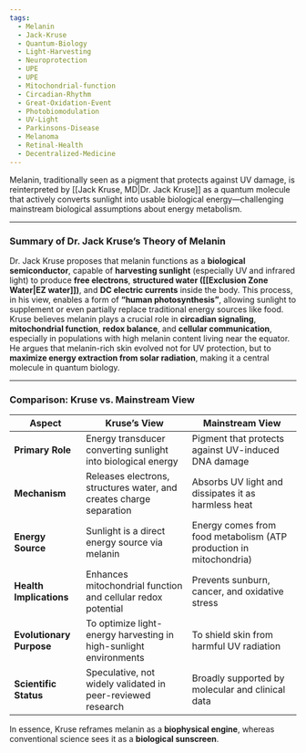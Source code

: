 ```yaml
---
tags:
  - Melanin
  - Jack-Kruse
  - Quantum-Biology
  - Light-Harvesting
  - Neuroprotection
  - UPE
  - UPE
  - Mitochondrial-function
  - Circadian-Rhythm
  - Great-Oxidation-Event
  - Photobiomodulation
  - UV-Light
  - Parkinsons-Disease
  - Melanoma
  - Retinal-Health
  - Decentralized-Medicine
---
```


Melanin, traditionally seen as a pigment that protects against UV damage, is reinterpreted by [[Jack Kruse, MD|Dr. Jack Kruse]] as a quantum molecule that actively converts sunlight into usable biological energy—challenging mainstream biological assumptions about energy metabolism.

---

### **Summary of Dr. Jack Kruse’s Theory of Melanin**

Dr. Jack Kruse proposes that melanin functions as a **biological semiconductor**, capable of **harvesting sunlight** (especially UV and infrared light) to produce **free electrons**, **structured water ([[Exclusion Zone Water|EZ water]])**, and **DC electric currents** inside the body. This process, in his view, enables a form of **“human photosynthesis”**, allowing sunlight to supplement or even partially replace traditional energy sources like food. Kruse believes melanin plays a crucial role in **circadian signaling**, **mitochondrial function**, **redox balance**, and **cellular communication**, especially in populations with high melanin content living near the equator. He argues that melanin-rich skin evolved not for UV protection, but to **maximize energy extraction from solar radiation**, making it a central molecule in quantum biology.

---

### **Comparison: Kruse vs. Mainstream View**

|**Aspect**|**Kruse’s View**|**Mainstream View**|
|---|---|---|
|**Primary Role**|Energy transducer converting sunlight into biological energy|Pigment that protects against UV-induced DNA damage|
|**Mechanism**|Releases electrons, structures water, and creates charge separation|Absorbs UV light and dissipates it as harmless heat|
|**Energy Source**|Sunlight is a direct energy source via melanin|Energy comes from food metabolism (ATP production in mitochondria)|
|**Health Implications**|Enhances mitochondrial function and cellular redox potential|Prevents sunburn, cancer, and oxidative stress|
|**Evolutionary Purpose**|To optimize light-energy harvesting in high-sunlight environments|To shield skin from harmful UV radiation|
|**Scientific Status**|Speculative, not widely validated in peer-reviewed research|Broadly supported by molecular and clinical data|

In essence, Kruse reframes melanin as a **biophysical engine**, whereas conventional science sees it as a **biological sunscreen**.
